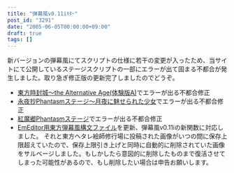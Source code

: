 ```yaml
---
title: "弾幕風v0.11iｷﾀｰ"
post_id: "3291"
date: "2005-06-05T00:00:00+09:00"
draft: true
tags: []
---
```



新バージョンの弾幕風にてスクリプトの仕様に若干の変更が入ったため、当サイトにて公開しているステージスクリプトの一部にエラーが出て固まる不都合が発生しました。取り急ぎ修正版の更新完了しましたのでどうぞ。

  * [東方時封城～the Alternative Age(体験版A)](https://danmaq.com/!/thA/)でエラーが出る不都合修正
  * [永夜抄Phantasmステージ～月夜に魅せられた少女](/tag/touhou-in-phantasm)でエラーが出る不都合修正
  * [紅魔郷Phantasmステージ](/tag/touhou-eosd-phantasm)でエラーが出る不都合修正
  * [EmEditor用東方弾幕風構文ファイル](/emeditor-danmakufu)を更新、弾幕風v0.11iの新関数に対応しました。
それと東方ヘタレ絵師修行場に投稿された画像がいつの間に保存上限超えていたので、保存上限引き上げと同時に自動的に削除されていた画像をサルベージしました。もしかしたら意図的に削除したものまで復活させてしまった可能性があるので、もし削除したい場合は申告お願いします。
